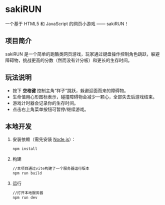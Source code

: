 # sakiRUN

一个基于 HTML5 和 JavaScript 的网页小游戏 —— sakiRUN！

## 项目简介

sakiRUN 是一个简单的跑酷类网页游戏，玩家通过键盘操作控制角色跳跃，躲避障碍物，挑战更高的分数（然而没有计分板）和更长的生存时间。

## 玩法说明

- 按下 **空格键** 控制主角“祥子”跳跃，躲避迎面而来的障碍物。
- 生命值用心形图标表示，碰撞障碍物会减少一颗心，全部失去后游戏结束。
- 游戏计时器会记录你的生存时间。
- 点击右上角菜单按钮可暂停/继续游戏。

## 本地开发

1. 安装依赖（需先安装 [Node.js](https://nodejs.org/)）：

   ```sh
   npm install
2. 构建
   ```sh
   //本项目通过vite构建了一个服务器运行版本
   npm run build

3. 运行
   ```sh
   //打开本地服务器
   npm run dev
   
